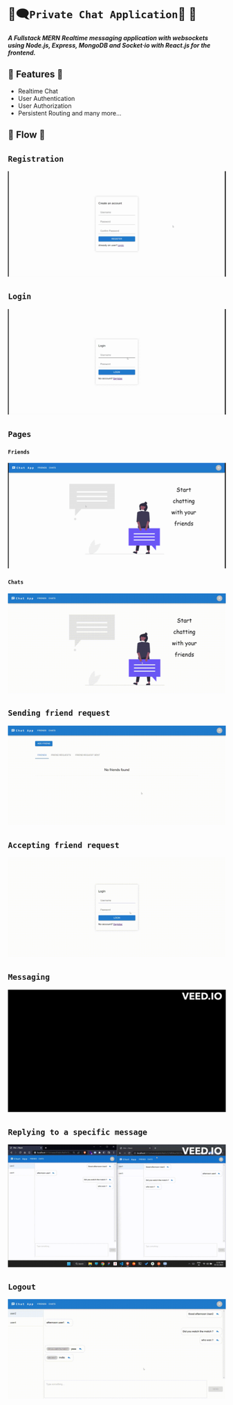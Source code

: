 # 🔏🗨️`Private Chat Application`💬 🔏

**_A Fullstack MERN_**
**_Realtime messaging application with websockets using Node.js, Express, MongoDB and Socket&middot;io with React.js for the frontend._**

## 📌 Features 📌

- Realtime Chat
- User Authentication
- User Authorization
- Persistent Routing and many more...

## 📌 Flow 📌

## `Registration`

![Registration](./public/registration.gif)

## `Login`

![Login](./public/login.gif)

## `Pages`

#### `Friends`

![Friends](./public/friends-page.gif)

#### `Chats`

![Chats](./public/chats-page.gif)

## `Sending friend request`

![Sending friend request](./public/send-request.gif)

## `Accepting friend request`

![Accepting friend request](./public/accept-request.gif)

## `Messaging`

![Messaging](./public/messaging.gif)

## `Replying to a specific message`

![Messaging](./public/reply-to-message.gif)

## `Logout`

![Logout](./public/logout.gif)
